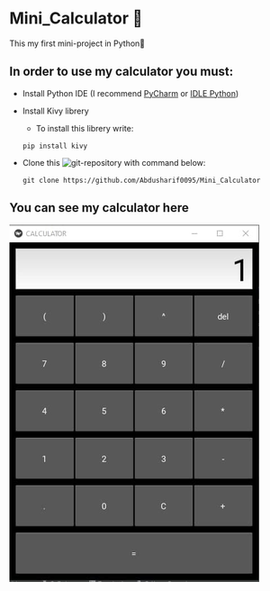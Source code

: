 # Mini_Calculator 🧮
This my first mini-project in Python🎉
## In order to use my calculator you must:
- Install Python IDE (I recommend [PyCharm](https://www.jetbrains.com/ru-ru/pycharm/download/) or [IDLE Python](https://www.python.org/downloads)) </li>
- Install Kivy librery
    + To install this librery write: 
    
    ```
    pip install kivy
    ```
 - Clone this ![git-repository](https://github.com/Abdusharif0095/Mini_Calculator) with command below:
   ```
   git clone https://github.com/Abdusharif0095/Mini_Calculator
   ```
 
## You can see my calculator here <br>
![Image](view.jpg)
